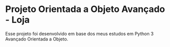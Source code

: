 # Projeto Orientada a Objeto Avançado - Loja

Esse projeto foi desenvolvido em base dos meus estudos em Python 3 Avançado Orientada a Objeto.
